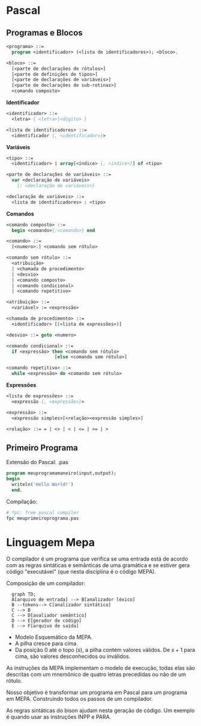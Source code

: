 # Pascal

## Programas e Blocos

```pascal
<programa> ::=
  program <identificador> (<lista de identificadores>); <bloco>.

<bloco> ::=
  [<parte de declarações de rótulos>]
  [<parte de definições de tipos>]
  [<parte de declarações de variáveis>]
  [<parte de declarações de sub-rotinas>]
  <comando composto>
```
**Identificador**
```pascal
<identificador> ::=
  <letra> { <letra>|<dígito> }

<lista de identificadores> ::=
  <identificador {, <identificador>}>
```
**Variáveis**
```pascal
<tipo> ::=
  <identificador> | array[<índice> {, <indice>}] of <tipo>

<parte de declarações de variáveis> ::=
  var <declaração de variáveis>
    {; <declaração de variáveis>}

<declaração de variáveis> ::=
  <lista de identificadores> : <tipo>
```

**Comandos**
```pascal
<comando composto> ::=
  begin <comando>{;<comando>} end

<comando> ::=
  [<numero>:] <comando sem rótulo>

<comando sem rótulo> ::=
  <atribuição>
  | <chamada de procedimento>
  | <desvio>
  | <comando composto>
  | <comando condicional>
  | <comando repetitivo>

<atribuição> ::=
  <variável> := <expressão>

<chamada de procedimento> ::=
  <identificador> [(<lista de expressões>)]

<desvio> ::= goto <numero>

<comando condicional> ::=
  if <expressão> then <comando sem rótulo>
                  [else <comando sem rótulo>]

<comando repetitivo> ::=
  while <expressão> do <comando sem rótulo>
```
**Expressões**
```pascal
<lista de expressões> ::=
  <expressão {, <expressão>}>

<expressão> ::=
  <expressão simples>[<relação><expressão simples>]

<relação> ::= = | <> | < | <= | >= | >
```

## Primeiro Programa

Extensão do Pascal: .pas

```pascal
program meuprogramamaneiro(input,output);
begin
  writeln('Hello World!')
  end.
```
Compilação:
```bash
# fpc: free pascal compiler
fpc meuprimeiroprograma.pas
```
# Linguagem Mepa

O compilador é um programa que verifica se uma entrada está de acordo com as regras sintáticas e semânticas de uma gramática e se estiver gera código "executável" (que nesta disciplina é o código MEPA).

Composição de um compilador:
```mermaid
  graph TD;
  A[arquivo de entrada] --> B[analizador léxico]
  B --tokens--> C[analizador sintático]
  C --> B
  C --> D[avaliador semântico]
  D --> E[gerador de código]
  E --> F[arquivo de saída]
```
- Modelo Esquemático da MEPA.
- A pilha cresce para cima.
- Da posição $0$ até o topo ($s$), a pilha contém valores válidos. De $s + 1$ para cima, são valores desconhecidos ou inválidos.

As instruções da MEPA implementam o modelo de execução, todas elas são descritas com um mnemônico de quatro letras precedidas ou não de um rótulo.

Nosso objetivo é transformar um programa em Pascal para um programa em MEPA. Construindo todos os passos de um compilador.

As regras sintáticas do bison ajudam nesta geração de código. Um exemplo é quando usar as instruções INPP e PARA.